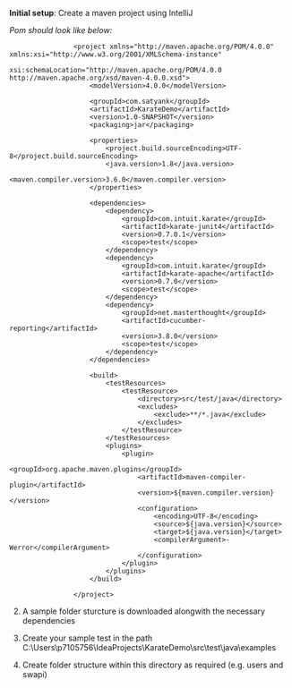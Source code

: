 **Initial setup**:
Create a maven project using IntelliJ

_Pom should look like below:_

                    <project xmlns="http://maven.apache.org/POM/4.0.0" xmlns:xsi="http://www.w3.org/2001/XMLSchema-instance"
                             xsi:schemaLocation="http://maven.apache.org/POM/4.0.0 http://maven.apache.org/xsd/maven-4.0.0.xsd">
                        <modelVersion>4.0.0</modelVersion>

                        <groupId>com.satyank</groupId>
                        <artifactId>KarateDemo</artifactId>
                        <version>1.0-SNAPSHOT</version>
                        <packaging>jar</packaging>

                        <properties>
                            <project.build.sourceEncoding>UTF-8</project.build.sourceEncoding>
                            <java.version>1.8</java.version>
                            <maven.compiler.version>3.6.0</maven.compiler.version>
                        </properties>

                        <dependencies>
                            <dependency>
                                <groupId>com.intuit.karate</groupId>
                                <artifactId>karate-junit4</artifactId>
                                <version>0.7.0.1</version>
                                <scope>test</scope>
                            </dependency>
                            <dependency>
                                <groupId>com.intuit.karate</groupId>
                                <artifactId>karate-apache</artifactId>
                                <version>0.7.0</version>
                                <scope>test</scope>
                            </dependency>
                            <dependency>
                                <groupId>net.masterthought</groupId>
                                <artifactId>cucumber-reporting</artifactId>
                                <version>3.8.0</version>
                                <scope>test</scope>
                            </dependency>
                        </dependencies>

                        <build>
                            <testResources>
                                <testResource>
                                    <directory>src/test/java</directory>
                                    <excludes>
                                        <exclude>**/*.java</exclude>
                                    </excludes>
                                </testResource>
                            </testResources>
                            <plugins>
                                <plugin>
                                    <groupId>org.apache.maven.plugins</groupId>
                                    <artifactId>maven-compiler-plugin</artifactId>
                                    <version>${maven.compiler.version}</version>
                                    <configuration>
                                        <encoding>UTF-8</encoding>
                                        <source>${java.version}</source>
                                        <target>${java.version}</target>
                                        <compilerArgument>-Werror</compilerArgument>
                                    </configuration>
                                </plugin>
                            </plugins>
                        </build>

                    </project>

2. A sample folder sturcture is downloaded alongwith the necessary dependencies


3. Create your sample test in the path C:\Users\p7105756\IdeaProjects\KarateDemo\src\test\java\examples

4. Create folder structure within this directory as required (e.g. users and swapi)